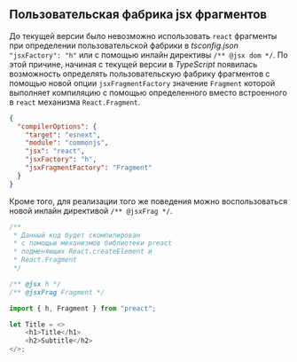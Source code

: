 ## Пользовательская фабрика jsx фрагментов

До текущей версии было невозможно использовать `react` фрагменты при определении пользовательской фабрики в _tsconfig.json_ `"jsxFactory": "h"` или с помощью инлайн директивы `/** @jsx dom */`. По этой причине, начиная с текущей версии в _TypeScript_ появилась возможность определять пользовательскую фабрику фрагментов с помощью новой опции `jsxFragmentFactory` значение `Fragment` которой выполняет компиляцию с помощью определенного вместо встроенного в `react` механизма `React.Fragment`.
 
`````json
{
  "compilerOptions": {
    "target": "esnext",
    "module": "commonjs",
    "jsx": "react",
    "jsxFactory": "h",
    "jsxFragmentFactory": "Fragment"
  }
}
`````

Кроме того, для реализации того же поведения можно воспользоваться новой инлайн директивой `/** @jsxFrag */`.


`````ts
/**
 * Данный код будет скомпилирован
 * с помощью механизмов библиотеки preact
 * подменяющих React.createElement и
 * React.Fragment
 */

/** @jsx h */
/** @jsxFrag Fragment */

import { h, Fragment } from "preact";

let Title = <>
    <h1>Title</h1>
    <h2>Subtitle</h2>
</>;
`````
